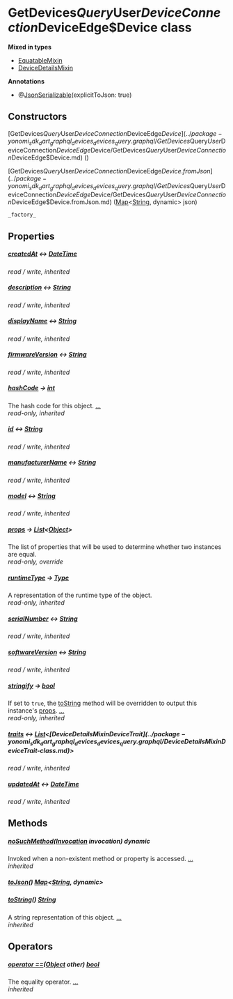


# GetDevices$Query$User$DeviceConnection$DeviceEdge$Device class













**Mixed in types**

- [EquatableMixin](https://pub.dev/documentation/equatable/1.2.6/equatable/EquatableMixin-mixin.html)
- [DeviceDetailsMixin](../package-yonomi_sdk_dart_graphql_devices_devices_query.graphql/DeviceDetailsMixin-mixin.md)



**Annotations**

- @[JsonSerializable](https://pub.dev/documentation/json_annotation/3.1.1/json_annotation/JsonSerializable-class.html)(explicitToJson: true)

## Constructors

[GetDevices$Query$User$DeviceConnection$DeviceEdge$Device](../package-yonomi_sdk_dart_graphql_devices_devices_query.graphql/GetDevices$Query$User$DeviceConnection$DeviceEdge$Device/GetDevices$Query$User$DeviceConnection$DeviceEdge$Device.md) ()

    

[GetDevices$Query$User$DeviceConnection$DeviceEdge$Device.fromJson](../package-yonomi_sdk_dart_graphql_devices_devices_query.graphql/GetDevices$Query$User$DeviceConnection$DeviceEdge$Device/GetDevices$Query$User$DeviceConnection$DeviceEdge$Device.fromJson.md) ([Map](https://api.dart.dev/stable/2.12.3/dart-core/Map-class.html)&lt;[String](https://api.dart.dev/stable/2.12.3/dart-core/String-class.html), dynamic> json)

    _factory_


## Properties

##### [createdAt](../package-yonomi_sdk_dart_graphql_devices_devices_query.graphql/DeviceDetailsMixin/createdAt.md) &#8596; [DateTime](https://api.dart.dev/stable/2.12.3/dart-core/DateTime-class.html)



   
_read / write, inherited_



##### [description](../package-yonomi_sdk_dart_graphql_devices_devices_query.graphql/DeviceDetailsMixin/description.md) &#8596; [String](https://api.dart.dev/stable/2.12.3/dart-core/String-class.html)



   
_read / write, inherited_



##### [displayName](../package-yonomi_sdk_dart_graphql_devices_devices_query.graphql/DeviceDetailsMixin/displayName.md) &#8596; [String](https://api.dart.dev/stable/2.12.3/dart-core/String-class.html)



   
_read / write, inherited_



##### [firmwareVersion](../package-yonomi_sdk_dart_graphql_devices_devices_query.graphql/DeviceDetailsMixin/firmwareVersion.md) &#8596; [String](https://api.dart.dev/stable/2.12.3/dart-core/String-class.html)



   
_read / write, inherited_



##### [hashCode](https://pub.dev/documentation/equatable/1.2.6/equatable/EquatableMixin/hashCode.html) &#8594; [int](https://api.dart.dev/stable/2.12.3/dart-core/int-class.html)



The hash code for this object. [...](https://pub.dev/documentation/equatable/1.2.6/equatable/EquatableMixin/hashCode.html)  
_read-only, inherited_



##### [id](../package-yonomi_sdk_dart_graphql_devices_devices_query.graphql/DeviceDetailsMixin/id.md) &#8596; [String](https://api.dart.dev/stable/2.12.3/dart-core/String-class.html)



   
_read / write, inherited_



##### [manufacturerName](../package-yonomi_sdk_dart_graphql_devices_devices_query.graphql/DeviceDetailsMixin/manufacturerName.md) &#8596; [String](https://api.dart.dev/stable/2.12.3/dart-core/String-class.html)



   
_read / write, inherited_



##### [model](../package-yonomi_sdk_dart_graphql_devices_devices_query.graphql/DeviceDetailsMixin/model.md) &#8596; [String](https://api.dart.dev/stable/2.12.3/dart-core/String-class.html)



   
_read / write, inherited_



##### [props](../package-yonomi_sdk_dart_graphql_devices_devices_query.graphql/GetDevices$Query$User$DeviceConnection$DeviceEdge$Device/props.md) &#8594; [List](https://api.dart.dev/stable/2.12.3/dart-core/List-class.html)&lt;[Object](https://api.dart.dev/stable/2.12.3/dart-core/Object-class.html)>



The list of properties that will be used to determine whether
two instances are equal.   
_read-only, override_



##### [runtimeType](https://api.dart.dev/stable/2.12.3/dart-core/Object/runtimeType.html) &#8594; [Type](https://api.dart.dev/stable/2.12.3/dart-core/Type-class.html)



A representation of the runtime type of the object.   
_read-only, inherited_



##### [serialNumber](../package-yonomi_sdk_dart_graphql_devices_devices_query.graphql/DeviceDetailsMixin/serialNumber.md) &#8596; [String](https://api.dart.dev/stable/2.12.3/dart-core/String-class.html)



   
_read / write, inherited_



##### [softwareVersion](../package-yonomi_sdk_dart_graphql_devices_devices_query.graphql/DeviceDetailsMixin/softwareVersion.md) &#8596; [String](https://api.dart.dev/stable/2.12.3/dart-core/String-class.html)



   
_read / write, inherited_



##### [stringify](https://pub.dev/documentation/equatable/1.2.6/equatable/EquatableMixin/stringify.html) &#8594; [bool](https://api.dart.dev/stable/2.12.3/dart-core/bool-class.html)



If set to <code>true</code>, the <a href="https://pub.dev/documentation/equatable/1.2.6/equatable/EquatableMixin/toString.html">toString</a> method will be overridden to output
this instance's <a href="../package-yonomi_sdk_dart_graphql_devices_devices_query.graphql/GetDevices$Query$User$DeviceConnection$DeviceEdge$Device/props.md">props</a>. [...](https://pub.dev/documentation/equatable/1.2.6/equatable/EquatableMixin/stringify.html)  
_read-only, inherited_



##### [traits](../package-yonomi_sdk_dart_graphql_devices_devices_query.graphql/DeviceDetailsMixin/traits.md) &#8596; [List](https://api.dart.dev/stable/2.12.3/dart-core/List-class.html)&lt;[DeviceDetailsMixin$DeviceTrait](../package-yonomi_sdk_dart_graphql_devices_devices_query.graphql/DeviceDetailsMixin$DeviceTrait-class.md)>



   
_read / write, inherited_



##### [updatedAt](../package-yonomi_sdk_dart_graphql_devices_devices_query.graphql/DeviceDetailsMixin/updatedAt.md) &#8596; [DateTime](https://api.dart.dev/stable/2.12.3/dart-core/DateTime-class.html)



   
_read / write, inherited_




## Methods

##### [noSuchMethod](https://api.dart.dev/stable/2.12.3/dart-core/Object/noSuchMethod.html)([Invocation](https://api.dart.dev/stable/2.12.3/dart-core/Invocation-class.html) invocation) dynamic



Invoked when a non-existent method or property is accessed. [...](https://api.dart.dev/stable/2.12.3/dart-core/Object/noSuchMethod.html)  
_inherited_



##### [toJson](../package-yonomi_sdk_dart_graphql_devices_devices_query.graphql/GetDevices$Query$User$DeviceConnection$DeviceEdge$Device/toJson.md)() [Map](https://api.dart.dev/stable/2.12.3/dart-core/Map-class.html)&lt;[String](https://api.dart.dev/stable/2.12.3/dart-core/String-class.html), dynamic>



   




##### [toString](https://pub.dev/documentation/equatable/1.2.6/equatable/EquatableMixin/toString.html)() [String](https://api.dart.dev/stable/2.12.3/dart-core/String-class.html)



A string representation of this object. [...](https://pub.dev/documentation/equatable/1.2.6/equatable/EquatableMixin/toString.html)  
_inherited_




## Operators

##### [operator ==](https://pub.dev/documentation/equatable/1.2.6/equatable/EquatableMixin/operator_equals.html)([Object](https://api.dart.dev/stable/2.12.3/dart-core/Object-class.html) other) [bool](https://api.dart.dev/stable/2.12.3/dart-core/bool-class.html)



The equality operator. [...](https://pub.dev/documentation/equatable/1.2.6/equatable/EquatableMixin/operator_equals.html)  
_inherited_











